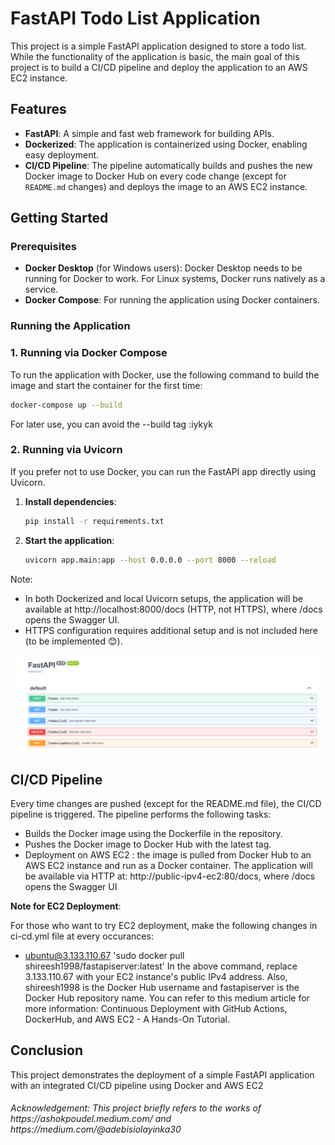 # FastAPI Todo List Application

This project is a simple FastAPI application designed to store a todo list. While the functionality of the application is basic, the main goal of this project is to build a CI/CD pipeline and deploy the application to an AWS EC2 instance. 

## Features
- **FastAPI**: A simple and fast web framework for building APIs.
- **Dockerized**: The application is containerized using Docker, enabling easy deployment.
- **CI/CD Pipeline**: The pipeline automatically builds and pushes the new Docker image to Docker Hub on every code change (except for `README.md` changes) and deploys the image to an AWS EC2 instance.


## Getting Started

### Prerequisites

- **Docker Desktop** (for Windows users): Docker Desktop needs to be running for Docker to work. For Linux systems, Docker runs natively as a service.
- **Docker Compose**: For running the application using Docker containers.

### Running the Application

### 1. Running via Docker Compose

To run the application with Docker, use the following command to build the image and start the container for the first time:

```bash
docker-compose up --build
```
For later use, you can avoid the --build tag :iykyk

### 2. Running via Uvicorn

If you prefer not to use Docker, you can run the FastAPI app directly using Uvicorn.

1. **Install dependencies**:
   ```bash
   pip install -r requirements.txt
   ```

2. **Start the application**:
    ```bash
    uvicorn app.main:app --host 0.0.0.0 --port 8000 --reload
    ```

Note:
- In both Dockerized and local Uvicorn setups, the application will be available at http://localhost:8000/docs (HTTP, not HTTPS), where /docs opens the Swagger UI.
- HTTPS configuration requires additional setup and is not included here (to be implemented 😊).

![alt text](image.png)

## CI/CD Pipeline
Every time changes are pushed (except for the README.md file), the CI/CD pipeline is triggered. The pipeline performs the following tasks:

- Builds the Docker image using the Dockerfile in the repository.
- Pushes the Docker image to Docker Hub with the latest tag.
- Deployment on AWS EC2 : the image is pulled from Docker Hub to an AWS EC2 instance and run as a Docker container. The application will be available via HTTP at: http://public-ipv4-ec2:80/docs, where /docs opens the Swagger UI


**Note for EC2 Deployment**: 

For those who want to try EC2 deployment, make the following changes in ci-cd.yml file at every occurances:

- ubuntu@3.133.110.67 'sudo docker pull shireesh1998/fastapiserver:latest'
  In the above command, replace 3.133.110.67 with your EC2 instance's public IPv4 address. Also, shireesh1998 is the Docker Hub username and fastapiserver is the Docker Hub repository name.
  You can refer to this medium article for more information: Continuous Deployment with GitHub Actions, DockerHub, and AWS EC2 - A Hands-On Tutorial.

## Conclusion
This project demonstrates the deployment of a simple FastAPI application with an integrated CI/CD pipeline using Docker and AWS EC2


<h6>Acknowledgement: This project briefly refers to the works of https://ashokpoudel.medium.com/ and https://medium.com/@adebisiolayinka30<h6>